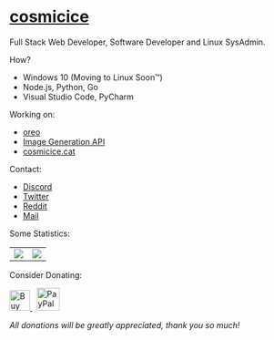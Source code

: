 # [cosmicice](https://cosmicice.cat)

Full Stack Web Developer, Software Developer and Linux SysAdmin.

How?

* Windows 10 (Moving to Linux Soon&trade;)
* Node.js, Python, Go
* Visual Studio Code, PyCharm

Working on:

* [oreo](https://github.com/catcosmicice/oreo)
* [Image Generation API](https://github.com/catcosmicice/api.bongo.ninja)
* [cosmicice.cat](https://github.com/catcosmicice/cosmicice.cat)

Contact:

* [Discord](https://discord.com/users/602588112174055436)
* [Twitter](https://twitter.com/catcosmicice)
* [Reddit](https://reddit.com/Cosmic--Ice)
* [Mail](mailto:cat@cosmicice.cat)

Some Statistics:

<table>
  <tr>
    <td align="center" style="padding=0;width=50%;">
      <img align="center" style="padding=0;" src="https://cat-stats.vercel.app/api/?username=catcosmicice&theme=radical&layout=compact&show_icons=true&hide_border=true&count_private=true" />
    </td>
    <td align="center" style="padding=0;width=50%;">
      <img align="center" style="padding=0;" src="https://cat-stats.vercel.app/api/top-langs/?username=catcosmicice&theme=radical&layout=compact&show_icons=true&hide_border=true&count_private=true" />
    </td>
  </tr>
</table>

Consider Donating:

<a href='https://ko-fi.com/L4L44B0VZ' target='_blank'>
  <img height='36' style='border:0px;height:36px;' src='https://cdn.ko-fi.com/cdn/kofi1.png?v=2' border='0' alt='Buy Me a Coffee' />
</a>&nbsp;
<a href='https://paypal.me/catcosmicice' target='_blank'>
  <img height='40' style='border:0px;height:40px;' src='https://cdn.bongo.ninja/assets/img/paypal.png' border='0' alt='PayPal Me' />
</a>

*All donations will be greatly appreciated, thank you so much!*
